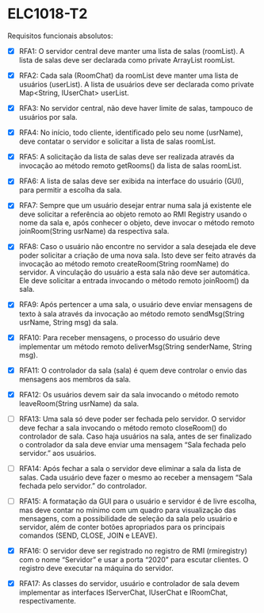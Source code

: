 # ELC1018-T2

Requisitos funcionais absolutos:

- [x] RFA1: O servidor central deve manter uma lista de salas (roomList). A lista de salas deve ser 
declarada como private ArrayList<String> roomList.

- [x] RFA2: Cada sala (RoomChat) da roomList deve manter uma lista de usuários (userList). A 
lista de usuários deve ser declarada como private Map<String, IUserChat> 
userList.

- [x] RFA3: No servidor central, não deve haver limite de salas, tampouco de usuários por sala.

- [x] RFA4: No início, todo cliente, identificado pelo seu nome (usrName), deve contatar o servidor e 
solicitar a lista de salas roomList. 

- [x] RFA5: A solicitação da lista de salas deve ser realizada através da invocação ao método remoto 
getRooms() da lista de salas roomList.

- [x] RFA6: A lista de salas deve ser exibida na interface do usuário (GUI), para permitir a escolha da 
sala.

- [x] RFA7: Sempre que um usuário desejar entrar numa sala já existente ele deve solicitar a referência 
ao objeto remoto ao RMI Registry usando o nome da sala e, após conhecer o objeto, deve invocar o 
método remoto joinRoom(String usrName) da respectiva sala.

- [x] RFA8: Caso o usuário não encontre no servidor a sala desejada ele deve poder solicitar a criação de 
uma nova sala. Isto deve ser feito através da invocação ao método remoto createRoom(String 
roomName) do servidor. A vinculação do usuário a esta sala não deve ser automática. Ele deve 
solicitar a entrada invocando o método remoto joinRoom() da sala.

- [x] RFA9: Após pertencer a uma sala, o usuário deve enviar mensagens de texto à sala através da
invocação ao método remoto sendMsg(String usrName, String msg) da sala.

- [x] RFA10: Para receber mensagens, o processo do usuário deve implementar um método remoto 
deliverMsg(String senderName, String msg).

- [x] RFA11: O controlador da sala (sala) é quem deve controlar o envio das mensagens aos membros da 
sala.

- [x] RFA12: Os usuários devem sair da sala invocando o método remoto leaveRoom(String 
usrName) da sala.

- [ ] RFA13: Uma sala só deve poder ser fechada pelo servidor. O servidor deve fechar a sala invocando 
o método remoto closeRoom() do controlador de sala. Caso haja usuários na sala, antes de ser 
finalizado o controlador da sala deve enviar uma mensagem “Sala fechada pelo servidor.” aos 
usuários.

- [ ] RFA14: Após fechar a sala o servidor deve eliminar a sala da lista de salas. Cada usuário deve 
fazer o mesmo ao receber a mensagem “Sala fechada pelo servidor.” do controlador.

- [ ] RFA15: A formatação da GUI para o usuário e servidor é de livre escolha, mas deve contar no 
mínimo com um quadro para visualização das mensagens, com a possibilidade de seleção da sala 
pelo usuário e servidor, além de conter botões apropriados para os principais comandos (SEND, 
CLOSE, JOIN e LEAVE).

- [x] RFA16: O servidor deve ser registrado no registro de RMI (rmiregistry) com o nome “Servidor” e 
usar a porta “2020” para escutar clientes. O registro deve executar na máquina do servidor.

- [x] RFA17: As classes do servidor, usuário e controlador de sala devem implementar as interfaces 
IServerChat, IUserChat e IRoomChat, respectivamente.